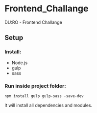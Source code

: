 # Frontend_Challange
DU:RO - Frontend Challange

## Setup

### Install:
- Node.js
- gulp
- sass

### Run inside project folder:
```
npm install gulp gulp-sass -save-dev
```
It will install all dependencies and modules.
